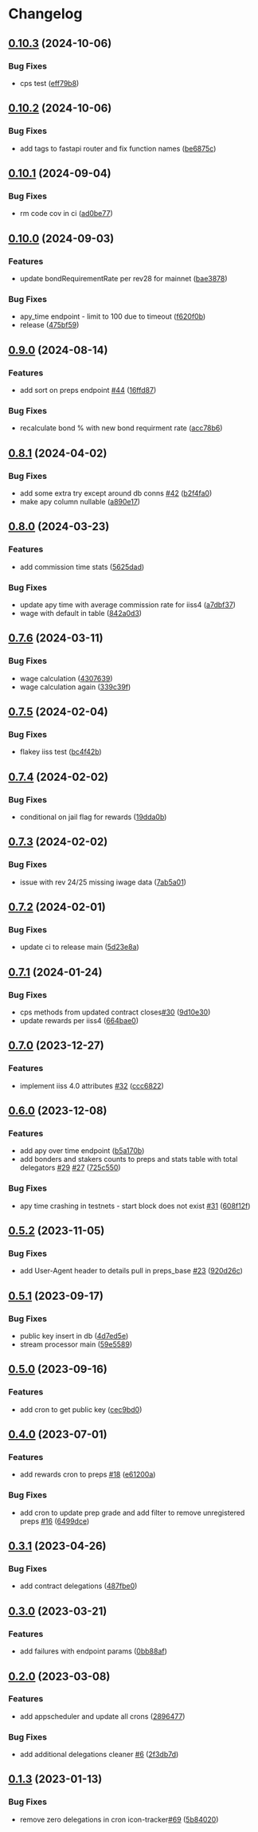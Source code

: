 # Changelog

## [0.10.3](https://github.com/sudoblockio/icon-governance/compare/v0.10.2...v0.10.3) (2024-10-06)


### Bug Fixes

* cps test ([eff79b8](https://github.com/sudoblockio/icon-governance/commit/eff79b89718a4c2f0262cf5fdebd578866ca8177))

## [0.10.2](https://github.com/sudoblockio/icon-governance/compare/v0.10.1...v0.10.2) (2024-10-06)


### Bug Fixes

* add tags to fastapi router and fix function names ([be6875c](https://github.com/sudoblockio/icon-governance/commit/be6875c318a5d3bef0c1221a988dbdf5fcec9a0c))

## [0.10.1](https://github.com/sudoblockio/icon-governance/compare/v0.10.0...v0.10.1) (2024-09-04)


### Bug Fixes

* rm code cov in ci ([ad0be77](https://github.com/sudoblockio/icon-governance/commit/ad0be77c45cbe060d1206f45d65d802e677fa746))

## [0.10.0](https://github.com/sudoblockio/icon-governance/compare/v0.9.0...v0.10.0) (2024-09-03)


### Features

* update bondRequirementRate per rev28 for mainnet ([bae3878](https://github.com/sudoblockio/icon-governance/commit/bae387845a3e12b4a623ea3a07ebe36bef4ae3b1))


### Bug Fixes

* apy_time endpoint - limit to 100 due to timeout ([f620f0b](https://github.com/sudoblockio/icon-governance/commit/f620f0b9aaa745315203b9be0965ec767ef2cd3c))
* release ([475bf59](https://github.com/sudoblockio/icon-governance/commit/475bf5970d63999ebeddbad24b3e4dca1048ff35))

## [0.9.0](https://github.com/sudoblockio/icon-governance/compare/v0.8.1...v0.9.0) (2024-08-14)


### Features

* add sort on preps endpoint [#44](https://github.com/sudoblockio/icon-governance/issues/44) ([16ffd87](https://github.com/sudoblockio/icon-governance/commit/16ffd871a0ce8f71994b67f0bce737b43cc3c459))


### Bug Fixes

* recalculate bond % with new bond requirment rate ([acc78b6](https://github.com/sudoblockio/icon-governance/commit/acc78b69a3d6039b31c644225f457b35dac5a745))

## [0.8.1](https://github.com/sudoblockio/icon-governance/compare/v0.8.0...v0.8.1) (2024-04-02)


### Bug Fixes

* add some extra try except around db conns [#42](https://github.com/sudoblockio/icon-governance/issues/42) ([b2f4fa0](https://github.com/sudoblockio/icon-governance/commit/b2f4fa0d21a32cafe7ba56731114cd4056da3c35))
* make apy column nullable ([a890e17](https://github.com/sudoblockio/icon-governance/commit/a890e1730840725c44a4ae36e70f815a4ee64a66))

## [0.8.0](https://github.com/sudoblockio/icon-governance/compare/v0.7.6...v0.8.0) (2024-03-23)


### Features

* add commission time stats ([5625dad](https://github.com/sudoblockio/icon-governance/commit/5625dad4417875c2a9e7eea1356bb41be7eb88b6))


### Bug Fixes

* update apy time with average commission rate for iiss4 ([a7dbf37](https://github.com/sudoblockio/icon-governance/commit/a7dbf375f9c5c5def79a15251ba57e81fbc8fda0))
* wage with default in table ([842a0d3](https://github.com/sudoblockio/icon-governance/commit/842a0d383c1c8eaf8c6ccb29b8dc6e03c322efd1))

## [0.7.6](https://github.com/sudoblockio/icon-governance/compare/v0.7.5...v0.7.6) (2024-03-11)


### Bug Fixes

* wage calculation ([4307639](https://github.com/sudoblockio/icon-governance/commit/43076398d7caaa858da4aa75e8ab98b505ea36c0))
* wage calculation again ([339c39f](https://github.com/sudoblockio/icon-governance/commit/339c39f65a15d880d49ad516f87409eadbf6557c))

## [0.7.5](https://github.com/sudoblockio/icon-governance/compare/v0.7.4...v0.7.5) (2024-02-04)


### Bug Fixes

* flakey iiss test ([bc4f42b](https://github.com/sudoblockio/icon-governance/commit/bc4f42b9ddaafb71b137b18990a50d34b10783ce))

## [0.7.4](https://github.com/sudoblockio/icon-governance/compare/v0.7.3...v0.7.4) (2024-02-02)


### Bug Fixes

* conditional on jail flag for rewards ([19dda0b](https://github.com/sudoblockio/icon-governance/commit/19dda0b021d28bb36f0bd693df6049c3ed527762))

## [0.7.3](https://github.com/sudoblockio/icon-governance/compare/v0.7.2...v0.7.3) (2024-02-02)


### Bug Fixes

* issue with rev 24/25 missing iwage data ([7ab5a01](https://github.com/sudoblockio/icon-governance/commit/7ab5a01fbc717e1b7b671c1a77fa721c6aa92916))

## [0.7.2](https://github.com/sudoblockio/icon-governance/compare/v0.7.1...v0.7.2) (2024-02-01)


### Bug Fixes

* update ci to release main ([5d23e8a](https://github.com/sudoblockio/icon-governance/commit/5d23e8a715afc297c054e0a9c50162fcbad6d69a))

## [0.7.1](https://github.com/sudoblockio/icon-governance/compare/v0.7.0...v0.7.1) (2024-01-24)


### Bug Fixes

* cps methods from updated contract closes[#30](https://github.com/sudoblockio/icon-governance/issues/30) ([9d10e30](https://github.com/sudoblockio/icon-governance/commit/9d10e3050b1074b188e5f9c355297c07d7571d5a))
* update rewards per iiss4 ([664bae0](https://github.com/sudoblockio/icon-governance/commit/664bae0bf1a3feaa5dcccc97aca8fee9b0b4ae61))

## [0.7.0](https://github.com/sudoblockio/icon-governance/compare/v0.6.0...v0.7.0) (2023-12-27)


### Features

* implement iiss 4.0 attributes [#32](https://github.com/sudoblockio/icon-governance/issues/32) ([ccc6822](https://github.com/sudoblockio/icon-governance/commit/ccc682264801f167872759be83403bebc6a852a6))

## [0.6.0](https://github.com/sudoblockio/icon-governance/compare/v0.5.2...v0.6.0) (2023-12-08)


### Features

* add apy over time endpoint ([b5a170b](https://github.com/sudoblockio/icon-governance/commit/b5a170bd3831023a32d9313f03b0643004b8910b))
* add bonders and stakers counts to preps and stats table with total delegators [#29](https://github.com/sudoblockio/icon-governance/issues/29) [#27](https://github.com/sudoblockio/icon-governance/issues/27) ([725c550](https://github.com/sudoblockio/icon-governance/commit/725c5507114289ad6ed513c3efa6068653e38208))


### Bug Fixes

* apy time crashing in testnets - start block does not exist [#31](https://github.com/sudoblockio/icon-governance/issues/31) ([608f12f](https://github.com/sudoblockio/icon-governance/commit/608f12f4ced8179cca8ee04bb13e246e0338f2c5))

## [0.5.2](https://github.com/sudoblockio/icon-governance/compare/v0.5.1...v0.5.2) (2023-11-05)


### Bug Fixes

* add User-Agent header to details pull in preps_base [#23](https://github.com/sudoblockio/icon-governance/issues/23) ([920d26c](https://github.com/sudoblockio/icon-governance/commit/920d26c8f86e6143920aec810e7318e5fdd1379a))

## [0.5.1](https://github.com/sudoblockio/icon-governance/compare/v0.5.0...v0.5.1) (2023-09-17)


### Bug Fixes

* public key insert in db ([4d7ed5e](https://github.com/sudoblockio/icon-governance/commit/4d7ed5eb1fc6927899749e0f7b0bd5b950af1a1a))
* stream processor main ([59e5589](https://github.com/sudoblockio/icon-governance/commit/59e5589bc3e3863a7f6b29bc555865fb428b5c41))

## [0.5.0](https://github.com/sudoblockio/icon-governance/compare/v0.4.0...v0.5.0) (2023-09-16)


### Features

* add cron to get public key ([cec9bd0](https://github.com/sudoblockio/icon-governance/commit/cec9bd0c971bb268f281361092468a8cc9c0085e))

## [0.4.0](https://github.com/sudoblockio/icon-governance/compare/v0.3.1...v0.4.0) (2023-07-01)


### Features

* add rewards cron to preps [#18](https://github.com/sudoblockio/icon-governance/issues/18) ([e61200a](https://github.com/sudoblockio/icon-governance/commit/e61200a4dd8f602d49c35cb7cef4e0817b34063e))


### Bug Fixes

* add cron to update prep grade and add filter to remove unregistered preps [#16](https://github.com/sudoblockio/icon-governance/issues/16) ([6499dce](https://github.com/sudoblockio/icon-governance/commit/6499dcec69d027e02444f0cc6b6aab7fdcd2b862))

## [0.3.1](https://github.com/sudoblockio/icon-governance/compare/v0.3.0...v0.3.1) (2023-04-26)


### Bug Fixes

* add contract delegations ([487fbe0](https://github.com/sudoblockio/icon-governance/commit/487fbe0aaa0d7b8f82481155a97f749cfca3174d))

## [0.3.0](https://github.com/sudoblockio/icon-governance/compare/v0.2.0...v0.3.0) (2023-03-21)


### Features

* add failures with endpoint params ([0bb88af](https://github.com/sudoblockio/icon-governance/commit/0bb88af92c1414a11450f1a810b828d87b833149))

## [0.2.0](https://github.com/sudoblockio/icon-governance/compare/v0.1.3...v0.2.0) (2023-03-08)


### Features

* add appscheduler and update all crons ([2896477](https://github.com/sudoblockio/icon-governance/commit/2896477e8266548dea06e23e99355afefa095139))


### Bug Fixes

* add additional delegations cleaner [#6](https://github.com/sudoblockio/icon-governance/issues/6) ([2f3db7d](https://github.com/sudoblockio/icon-governance/commit/2f3db7d15cd23c725d8a83e30a366c224981a4f4))

## [0.1.3](https://github.com/sudoblockio/icon-governance/compare/v0.1.2...v0.1.3) (2023-01-13)


### Bug Fixes

* remove zero delegations in cron icon-tracker[#69](https://github.com/sudoblockio/icon-governance/issues/69) ([5b84020](https://github.com/sudoblockio/icon-governance/commit/5b8402026a8585de26e0ae317d04c4098216e47b))
